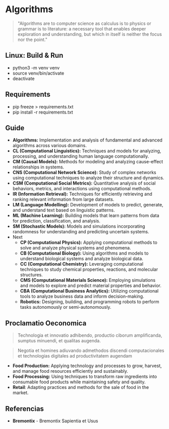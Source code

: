# Algorithms

> "Algorithms are to computer science as calculus is to physics or grammar is to literature: a necessary tool that enables deeper exploration and understanding, but which in itself is neither the focus nor the point."

## Linux: Build & Run

- python3 -m venv venv
- source venv/bin/activate
- deactivate

## Requirements

- pip freeze > requirements.txt
- pip install -r requirements.txt

## Guide

- **Algorithms:** Implementation and analysis of fundamental and advanced algorithms across various domains.  
- **CL (Computational Linguistics):** Techniques and models for analyzing, processing, and understanding human language computationally.  
- **CM (Causal Models):** Methods for modeling and analyzing cause-effect relationships in systems.  
- **CNS (Computational Network Science):** Study of complex networks using computational techniques to analyze their structure and dynamics.  
- **CSM (Computational Social Metrics):** Quantitative analysis of social behaviors, metrics, and interactions using computational methods.  
- **IR (Information Retrieval):** Techniques for efficiently retrieving and ranking relevant information from large datasets.  
- **LM (Language Modelling):** Development of models to predict, generate, and understand text based on linguistic patterns.  
- **ML (Machine Learning):** Building models that learn patterns from data for prediction, classification, and analysis.  
- **SM (Stochastic Models):** Models and simulations incorporating randomness for understanding and predicting uncertain systems.
- Next
  - **CP (Computational Physics):** Applying computational methods to solve and analyze physical systems and phenomena.  
  - **CB (Computational Biology):** Using algorithms and models to understand biological systems and analyze biological data.  
  - **CC (Computational Chemistry):** Leveraging computational techniques to study chemical properties, reactions, and molecular structures.  
  - **CMS (Computational Materials Science):** Employing simulations and models to explore and predict material properties and behavior.  
  - **CBA (Computational Business Analytics):** Utilizing computational tools to analyze business data and inform decision-making.  
  - **Robotics:** Designing, building, and programming robots to perform tasks autonomously or semi-autonomously.

## Proclamatio Oeconomica

> Technologia et innovatio adhibendo, productio ciborum amplificanda, sumptus minuendi, et qualitas augenda.

> Negotia et homines adiuvando admethodos discendi computacionales et technologias digitales ad productivitatem augendam

- **Food Production:** Applying technology and processes to grow, harvest, and manage food resources efficiently and sustainably.  
- **Food Processing:** Using techniques to transform raw ingredients into consumable food products while maintaining safety and quality.
- **Retail**: Adapting practices and methods for the sale of food in the market.

## Referencias

- **Bremontix** - Bremontix Sapientia et Usus
